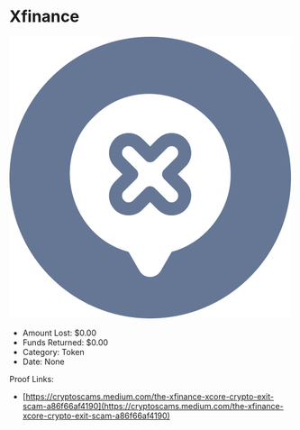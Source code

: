 # Xfinance
![Xfinance](/rektimages/Xfinance.png)
- Amount Lost: $0.00
- Funds Returned: $0.00
- Category: Token
- Date: None



Proof Links:
- [https://cryptoscams.medium.com/the-xfinance-xcore-crypto-exit-scam-a86f66af4190](https://cryptoscams.medium.com/the-xfinance-xcore-crypto-exit-scam-a86f66af4190)


